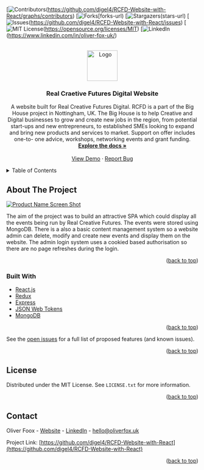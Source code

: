 <div id="top"></div>
<!--
*** Thanks for checking out the Best-README-Template. If you have a suggestion
*** that would make this better, please fork the repo and create a pull request
*** or simply open an issue with the tag "enhancement".
*** Don't forget to give the project a star!
*** Thanks again! Now go create something AMAZING! :D
-->



<!-- PROJECT SHIELDS -->
<!--
*** I'm using markdown "reference style" links for readability.
*** Reference links are enclosed in brackets [ ] instead of parentheses ( ).
*** See the bottom of this document for the declaration of the reference variables
*** for contributors-url, forks-url, etc. This is an optional, concise syntax you may use.
*** https://www.markdownguide.org/basic-syntax/#reference-style-links
-->
[![Contributors][contributors-shield](https://github.com/digel4/RCFD-Website-with-React/graphs/contributors)
[![Forks][forks-shield][forks-url)
[![Stargazers][stars-shield](stars-url)
[![Issues][issues-shield](https://github.com/digel4/RCFD-Website-with-React/issues)
[![MIT License][license-shield](https://opensource.org/licenses/MIT)
[![LinkedIn][linkedin-shield](https://www.linkedin.com/in/oliver-fox-uk/)



<!-- PROJECT LOGO -->
<br />
<div align="center">
  <a href="https://github.com/github_username/repo_name">
    <img src="images/logo.png" alt="Logo" width="80" height="80">
  </a>

<h3 align="center">Real Craetive Futures Digital Website</h3>

  <p align="center">
    A website built for Real Creative Futures Digital. RCFD is a part of the Big House project in Nottingham, UK. The Big House is to help Creative and Digital businesses to grow and create new jobs in the region, from potential start-ups and new entrepreneurs, to established SMEs looking to expand and bring new products and services to market. Support on offer includes one-to- one advice, workshops, networking events and grant funding.
    <a href="https://github.com/digel4/rcfd-website"><strong>Explore the docs »</strong></a>
    <br />
    <br />
    <a href="https://rcfd-react.herokuapp.com/">View Demo</a>
    ·
    <a href="https://github.com/digel4/rcfd-website/issues">Report Bug</a>
  </p>
</div>



<!-- TABLE OF CONTENTS -->
<details>
  <summary>Table of Contents</summary>
  <ol>
    <li>
      <a href="#about-the-project">About The Project</a>
      <ul>
        <li><a href="#built-with">Built With</a></li>
      </ul>
    </li>
    <li>
      <a href="#getting-started">Getting Started</a>
      <ul>
        <li><a href="#prerequisites">Prerequisites</a></li>
        <li><a href="#installation">Installation</a></li>
      </ul>
    </li>
    <li><a href="#usage">Usage</a></li>
    <li><a href="#roadmap">Roadmap</a></li>
    <li><a href="#contributing">Contributing</a></li>
    <li><a href="#license">License</a></li>
    <li><a href="#contact">Contact</a></li>
    <li><a href="#acknowledgments">Acknowledgments</a></li>
  </ol>
</details>



<!-- ABOUT THE PROJECT -->
## About The Project

[![Product Name Screen Shot][product-screenshot]](https://example.com)

 <p>The aim of the project was to build an attractive SPA which could display all the events being run by Real Creative Futures. The events were stored using MongoDB. There is a also a basic content management system so a website admin can delete, modify and create new events and display them on the website. The admin login system uses a cookied based authorisation so there are no page refreshes during the login.</p>

<p align="right">(<a href="#top">back to top</a>)</p>



### Built With

* [React.js](https://reactjs.org/)
* [Redux](https://react-redux.js.org/)
* [Express](https://expressjs.com/)
* [JSON Web Tokens](https://jwt.io/)
* [MongoDB](https://www.mongodb.com/)


<p align="right">(<a href="#top">back to top</a>)</p>



See the [open issues](https://github.com/github_username/repo_name/issues) for a full list of proposed features (and known issues).

<p align="right">(<a href="#top">back to top</a>)</p>

<!-- LICENSE -->
## License

Distributed under the MIT License. See `LICENSE.txt` for more information.

<p align="right">(<a href="#top">back to top</a>)</p>



<!-- CONTACT -->
## Contact

Oliver Foox - [Website](https://oliverfox.uk/) - [LinkedIn](https://www.linkedin.com/in/oliver-fox-uk/) - hello@oliverfox.uk

Project Link: [https://github.com/digel4/RCFD-Website-with-React](https://github.com/digel4/RCFD-Website-with-React)

<p align="right">(<a href="#top">back to top</a>)</p>




<!-- MARKDOWN LINKS & IMAGES -->
<!-- https://www.markdownguide.org/basic-syntax/#reference-style-links -->
[contributors-shield]: https://img.shields.io/github/contributors/github_username/repo_name.svg?style=for-the-badge
[contributors-url]: https://github.com/github_username/repo_name/graphs/contributors
[forks-shield]: https://img.shields.io/github/forks/github_username/repo_name.svg?style=for-the-badge
[forks-url]: https://github.com/github_username/repo_name/network/members
[stars-shield]: https://img.shields.io/github/stars/github_username/repo_name.svg?style=for-the-badge
[stars-url]: https://github.com/github_username/repo_name/stargazers
[issues-shield]: https://img.shields.io/github/issues/github_username/repo_name.svg?style=for-the-badge
[issues-url]: https://github.com/github_username/repo_name/issues
[license-shield]: https://img.shields.io/github/license/github_username/repo_name.svg?style=for-the-badge
[license-url]: https://github.com/github_username/repo_name/blob/master/LICENSE.txt
[linkedin-shield]: https://img.shields.io/badge/-LinkedIn-black.svg?style=for-the-badge&logo=linkedin&colorB=555
[linkedin-url]: https://linkedin.com/in/linkedin_username
[product-screenshot]: images/screenshot.png
